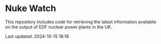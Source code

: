 # Nuke Watch

This repository includes code for retrieving the latest information available on the output of EDF nuclear power plants in the UK.

Last updated: 2024-10-15 18:18